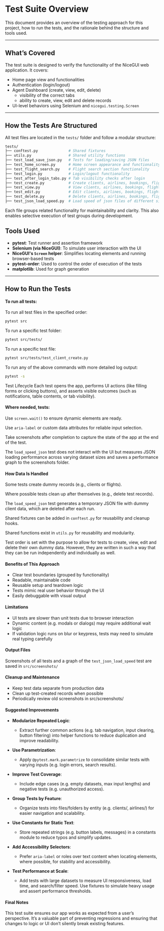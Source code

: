 # Test Suite Overview

This document provides an overview of the testing approach for this project, how to run the tests, and the rationale behind the structure and tools used.

---

## What’s Covered

The test suite is designed to verify the functionality of the NiceGUI web application. It covers:

- Home page view and functionalities
- Authentication (login/logout)
- Agent Dashboard (create, view, edit, delete)
  - visibility of the correct tabs
  - ability to create, view, edit and delete records
- UI-level behaviors using Selenium and `nicegui.testing.Screen`

---

## How the Tests Are Structured

All test files are located in the `tests/` folder and follow a modular structure:

```bash
tests/
├── conftest.py              # Shared fixtures
├── utils.py                 # Shared utility functions
├── test_load_save_json.py   # Tests for loading/saving JSON files
├── test_home_screen.py      # Home screen appearance and functionality
├── test_flight_search.py    # Flight search section functionality
├── test_login.py            # Login/logout functionality
├── test_after_login_tabs.py # Tab visibility checks after login
├── test_create.py           # Create clients, airlines, bookings, flights
├── test_view.py             # View clients, airlines, bookings, flights
├── test_edit.py             # Edit clients, airlines, bookings, flights
├── test_delete.py           # Delete clients, airlines, bookings, flights
├── test_json_load_speed.py  # Load speed of json files of different sizes
```
Each file groups related functionality for maintainability and clarity. This also enables selective execution of test groups during development.

## Tools Used

- **pytest**: Test runner and assertion framework
- **Selenium (via NiceGUI)**: To simulate user interaction with the UI
- **NiceGUI's `Screen` helper**: Simplifies locating elements and running browser-based tests
- **pytest-order**: Used to control the order of execution of the tests
- **matplotlib**: Used for graph generation

---

## How to Run the Tests

#### To run all tests:

To run all test files in the specified order:

```bash
pytest src
```
To run a specific test folder:

```bash
pytest src/tests/
```
To run a specific test file:

```bash
pytest src/tests/test_client_create.py
```

To run any of the above commands with more detailed log output:

```bash
pytest -s
```

Test Lifecycle
Each test opens the app, performs UI actions (like filling forms or clicking buttons), and asserts visible outcomes (such as notifications, table contents, or tab visibility).

#### Where needed, tests:

Use `screen.wait()` to ensure dynamic elements are ready.

Use `aria-label` or custom data attributes for reliable input selection.

Take screenshots after completion to capture the state of the app at the end of the test.

The `load_speed_json` test does not interact with the UI but measures JSON loading performance across varying dataset sizes and saves a performance graph to the screenshots folder.

#### How Data Is Handled
Some tests create dummy records (e.g., clients or flights). 

Where possible tests clean up after themselves (e.g., delete test records).

The `load_speed_json` test generates a temporary JSON file with dummy client data, which are deleted after each run.

Shared fixtures can be added in `conftest.py` for reusability and cleanup hooks.

Shared functions exist in `utils.py` for reusability and modularity.

Test order is set with the purpose to allow for tests to create, view, edit and delete their own dummy data. However, they are written in such a way that they can be run independently and individually as well.

#### Benefits of This Approach
- Clear test boundaries (grouped by functionality)
- Readable, maintainable code
- Reusable setup and teardown logic
- Tests mimic real user behavior through the UI
- Easily debuggable with visual output

#### Limitations
- UI tests are slower than unit tests due to browser interaction
- Dynamic content (e.g. modals or dialogs) may require additional wait logic
- If validation logic runs on blur or keypress, tests may need to simulate real typing carefully

#### Output Files
Screenshots of all tests and a graph of the `test_json_load_speed` test are saved in `src/screenshots/`

#### Cleanup and Maintenance
- Keep test data separate from production data
- Clean up test-created records when possible
- Periodically review old screenshots in src/screenshots/

#### Suggested Improvements
- <strong>Modularize Repeated Logic</strong>:
  - Extract further common actions (e.g. tab navigation, input clearing, button filtering) into helper functions to reduce duplication and improve readability.

- <strong>Use Parametrization</strong>:
  - Apply `@pytest.mark.parametrize` to consolidate similar tests with varying inputs (e.g. login errors, search results).

- <strong>Improve Test Coverage</strong>:
  - Include edge cases (e.g. empty datasets, max input lengths) and negative tests (e.g. unauthorized access).

- <strong>Group Tests by Feature</strong>:
  - Organize tests into files/folders by entity (e.g. clients/, airlines/) for easier navigation and scalability.

- <strong>Use Constants for Static Text</strong>:
  - Store repeated strings (e.g. button labels, messages) in a constants module to reduce typos and simplify updates.

- <strong>Add Accessibility Selectors</strong>:
  - Prefer `aria-label` or roles over text content when locating elements, where possible, for stability and accessibility.

- <strong>Test Performance at Scale</strong>:
  - Add tests with large datasets to measure UI responsiveness, load time, and search/filter speed. Use fixtures to simulate heavy usage and assert performance thresholds.

#### Final Notes
This test suite ensures our app works as expected from a user’s perspective. It’s a valuable part of preventing regressions and ensuring that changes to logic or UI don’t silently break existing features.